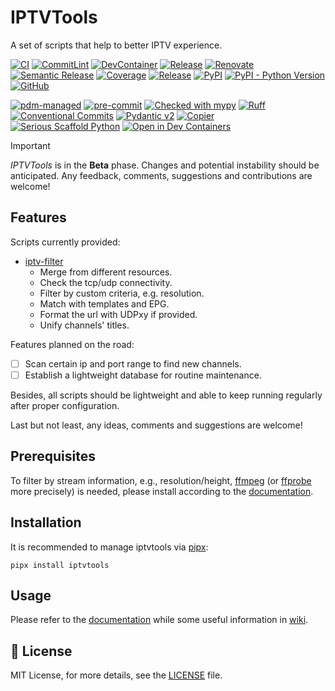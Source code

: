 # IPTVTools

A set of scripts that help to better IPTV experience.

[![CI](https://github.com/huxuan/iptvtools/actions/workflows/ci.yml/badge.svg)](https://github.com/huxuan/iptvtools/actions/workflows/ci.yml)
[![CommitLint](https://github.com/huxuan/iptvtools/actions/workflows/commitlint.yml/badge.svg)](https://github.com/huxuan/iptvtools/actions/workflows/commitlint.yml)
[![DevContainer](https://github.com/huxuan/iptvtools/actions/workflows/devcontainer.yml/badge.svg)](https://github.com/huxuan/iptvtools/actions/workflows/devcontainer.yml)
[![Release](https://github.com/huxuan/iptvtools/actions/workflows/release.yml/badge.svg)](https://github.com/huxuan/iptvtools/actions/workflows/release.yml)
[![Renovate](https://github.com/huxuan/iptvtools/actions/workflows/renovate.yml/badge.svg)](https://github.com/huxuan/iptvtools/actions/workflows/renovate.yml)
[![Semantic Release](https://github.com/huxuan/iptvtools/actions/workflows/semantic-release.yml/badge.svg)](https://github.com/huxuan/iptvtools/actions/workflows/semantic-release.yml)
[![Coverage](https://img.shields.io/endpoint?url=https://huxuan.github.io/iptvtools/_static/badges/coverage.json)](https://huxuan.github.io/iptvtools/reports/coverage)
[![Release](https://img.shields.io/github/v/release/huxuan/iptvtools)](https://github.com/huxuan/iptvtools/releases)
[![PyPI](https://img.shields.io/pypi/v/iptvtools)](https://pypi.org/project/iptvtools/)
[![PyPI - Python Version](https://img.shields.io/pypi/pyversions/iptvtools)](https://pypi.org/project/iptvtools/)
[![GitHub](https://img.shields.io/github/license/huxuan/iptvtools)](https://github.com/huxuan/iptvtools/blob/main/LICENSE)

[![pdm-managed](https://img.shields.io/badge/pdm-managed-blueviolet)](https://pdm-project.org)
[![pre-commit](https://img.shields.io/badge/pre--commit-enabled-brightgreen?logo=pre-commit)](https://github.com/pre-commit/pre-commit)
[![Checked with mypy](https://www.mypy-lang.org/static/mypy_badge.svg)](http://mypy-lang.org/)
[![Ruff](https://img.shields.io/endpoint?url=https://raw.githubusercontent.com/astral-sh/ruff/main/assets/badge/v2.json)](https://github.com/astral-sh/ruff)
[![Conventional Commits](https://img.shields.io/badge/Conventional%20Commits-1.0.0-%23FE5196?logo=conventionalcommits&logoColor=white)](https://conventionalcommits.org)
[![Pydantic v2](https://img.shields.io/endpoint?url=https://raw.githubusercontent.com/pydantic/pydantic/5697b1e4c4a9790ece607654e6c02a160620c7e1/docs/badge/v2.json)](https://pydantic.dev)
[![Copier](https://img.shields.io/endpoint?url=https://raw.githubusercontent.com/copier-org/copier/master/img/badge/badge-grayscale-inverted-border-orange.json)](https://github.com/copier-org/copier)
[![Serious Scaffold Python](https://img.shields.io/endpoint?url=https://serious-scaffold.github.io/ss-python/_static/badges/logo.json)](https://serious-scaffold.github.io/ss-python)
[![Open in Dev Containers](https://img.shields.io/static/v1?label=Dev%20Containers&message=Open&color=blue&logo=visualstudiocode)](https://vscode.dev/redirect?url=vscode://ms-vscode-remote.remote-containers/cloneInVolume?url=https://github.com/huxuan/iptvtools)

> [!IMPORTANT]
> _IPTVTools_ is in the **Beta** phase.
> Changes and potential instability should be anticipated.
> Any feedback, comments, suggestions and contributions are welcome!

## Features

Scripts currently provided:

- [iptv-filter](https://iptvtools.readthedocs.io/en/latest/scripts/iptv-filter.html)
  - Merge from different resources.
  - Check the tcp/udp connectivity.
  - Filter by custom criteria, e.g. resolution.
  - Match with templates and EPG.
  - Format the url with UDPxy if provided.
  - Unify channels' titles.

Features planned on the road:

- [ ] Scan certain ip and port range to find new channels.
- [ ] Establish a lightweight database for routine maintenance.

Besides, all scripts should be lightweight and able to keep running regularly after proper configuration.

Last but not least, any ideas, comments and suggestions are welcome!

## Prerequisites

To filter by stream information, e.g., resolution/height, [ffmpeg](https://www.ffmpeg.org/) (or [ffprobe](https://www.ffmpeg.org/ffprobe.html) more precisely) is needed, please install according to the [documentation](https://www.ffmpeg.org/download.html).

## Installation

It is recommended to manage iptvtools via [pipx](https://github.com/pypa/pipx):

```shell
pipx install iptvtools
```

## Usage

Please refer to the [documentation](https://iptvtools.readthedocs.io/) while some useful information in [wiki](https://github.com/huxuan/iptvtools/wiki).
## 📜 License

MIT License, for more details, see the [LICENSE](https://github.com/huxuan/iptvtools/blob/main/LICENSE) file.
